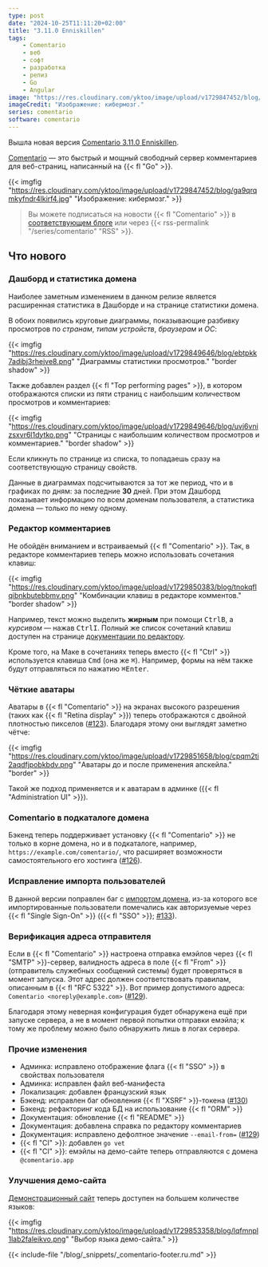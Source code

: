 ```yaml
---
type: post
date: "2024-10-25T11:11:20+02:00"
title: "3.11.0 Enniskillen"
tags:
    - Comentario
    - веб
    - софт
    - разработка
    - релиз
    - Go
    - Angular
image: "https://res.cloudinary.com/yktoo/image/upload/v1729847452/blog/ga9qrqmkyfndr4lkirf4.jpg"
imageCredit: "Изображение: кибермозг."
series: comentario
software: comentario
---
```


Вышла новая версия [Comentario 3.11.0 Enniskillen](https://gitlab.com/comentario/comentario/-/releases/v3.11.0).

[Comentario](/software/comentario) — это быстрый и мощный свободный сервер комментариев для веб-страниц, написанный на {{< fl "Go" >}}.

{{< imgfig "https://res.cloudinary.com/yktoo/image/upload/v1729847452/blog/ga9qrqmkyfndr4lkirf4.jpg" "Изображение: кибермозг." >}}

> <i class="fas fa-info-circle"></i> Вы можете подписаться на новости {{< fl "Comentario" >}} в [соответствующем блоге](/series/comentario) или через {{< rss-permalink "/series/comentario" "RSS" >}}.

## Что нового

<!--more-->

### Дашборд и статистика домена

Наиболее заметным изменением в данном релизе является расширенная статистика в Дашборде и на странице статистики домена.

В обоих появились круговые диаграммы, показывающие разбивку просмотров по *странам*, *типам устройств*, *браузерам* и *ОС*:

{{< imgfig "https://res.cloudinary.com/yktoo/image/upload/v1729849646/blog/ebtpkk7adibj3rhejve8.png" "Диаграммы статистики просмотров." "border shadow" >}}

Также добавлен раздел {{< fl "Top performing pages" >}}, в котором отображаются списки из пяти страниц с наибольшим количеством просмотров и комментариев:

{{< imgfig "https://res.cloudinary.com/yktoo/image/upload/v1729849646/blog/uvj6vnizsxvr6l1dytko.png" "Страницы с наибольшим количеством просмотров и комментариев." "border shadow" >}}

Если кликнуть по странице из списка, то попадаешь сразу на соответствующую страницу свойств.

Данные в диаграммах подсчитываются за тот же период, что и в графиках по дням: за последние **30** дней. При этом Дашборд показывает информацию по всем доменам пользователя, а статистика домена — только по нему одному.

### Редактор комментариев

Не обойдён вниманием и встраиваемый {{< fl "Comentario" >}}. Так, в редакторе комментариев теперь можно использовать сочетания клавиш:

{{< imgfig "https://res.cloudinary.com/yktoo/image/upload/v1729850383/blog/tnokqflqibnkbutebbmv.png" "Комбинации клавиш  в редакторе комментов." "border shadow" >}}

Например, текст можно выделить **жирным** при помощи <kbd>Ctrl</kbd><kbd>B</kbd>, а *курсивом* — нажав <kbd>Ctrl</kbd><kbd>I</kbd>. Полный же список сочетаний клавиш доступен на странице [документации по редактору](https://docs.comentario.app/en/kb/comment-editor/).

Кроме того, на Маке в сочетаниях теперь вместо {{< fl "Ctrl" >}} используется клавиша <kbd>Cmd</kbd> (она же <kbd>⌘</kbd>). Например, формы на нём также будут отправляться по нажатию <kbd>⌘</kbd><kbd>Enter</kbd>.

### Чёткие аватары

Аватары в {{< fl "Comentario" >}} на экранах высокого разрешения (таких как {{< fl "Retina display" >}}) теперь отображаются с двойной плотностью пикселов ([#123](https://gitlab.com/comentario/comentario/-/issues/123)). Благодаря этому они выглядят заметно чётче:

{{< imgfig "https://res.cloudinary.com/yktoo/image/upload/v1729851658/blog/cpqm2ti2aqdfjpobkbdv.png" "Аватары до и после применения апскейла." "border" >}}

Такой же подход применяется и к аватарам в админке ({{< fl "Administration UI" >}}).

### Comentario в подкаталоге домена

Бэкенд теперь поддерживает установку {{< fl "Comentario" >}} не только в корне домена, но и в подкаталоге, например, `https://example.com/comentario/`, что расширяет возможности самостоятельного его хостинга ([#126](https://gitlab.com/comentario/comentario/-/issues/126)).

### Исправление импорта пользователей

В данной версии поправлен баг с [импортом домена](https://docs.comentario.app/en/installation/migration/), из-за которого все импортированные пользователи помечались как авторизуемые через {{< fl "Single Sign-On" >}} ({{< fl "SSO" >}}; [#133](https://gitlab.com/comentario/comentario/-/issues/133)).

### Верификация адреса отправителя

Если в {{< fl "Comentario" >}} настроена отправка емэйлов через {{< fl "SMTP" >}}-сервер, валидность адреса в поле {{< fl "From" >}} (отправитель служебных сообщений системы) будет проверяться в момент запуска. Этот адрес должен соответствовать правилам, описанным в {{< fl "RFC 5322" >}}. Вот пример допустимого адреса: `Comentario <noreply@example.com>` ([#129](https://gitlab.com/comentario/comentario/-/issues/129)).

Благодаря этому неверная конфигурация будет обнаружена ещё при запуске сервера, а не в момент первой попытки отправки емэйла; к тому же проблему можно было обнаружить лишь в логах сервера.

### Прочие изменения

* Админка: исправлено отображение флага {{< fl "SSO" >}} в свойствах пользователя
* Админка: исправлен файл веб-манифеста
* Локализация: добавлен французский язык
* Бэкенд: исправлен баг обновления {{< fl "XSRF" >}}-токена ([#130](https://gitlab.com/comentario/comentario/-/issues/130))
* Бэкенд: рефакторинг кода БД на использование {{< fl "ORM" >}}
* Документация: обновление {{< fl "README" >}}
* Документация: добавлена справка по редактору комментариев
* Документация: исправлено дефолтное значение `--email-from=` ([#129](https://gitlab.com/comentario/comentario/-/issues/129))
* {{< fl "CI" >}}: добавлен `go vet`
* {{< fl "CI" >}}: емэйлы на демо-сайте теперь отправляются с домена `@comentario.app`

### Улучшения демо-сайта

[Демонстрационный сайт](https://demo.comentario.app/) теперь доступен на большем количестве языков:

{{< imgfig "https://res.cloudinary.com/yktoo/image/upload/v1729853358/blog/lqfmnpl1lab2faleikvo.png" "Выбор языка демо-сайта." >}}

{{< include-file "/blog/_snippets/_comentario-footer.ru.md" >}}
